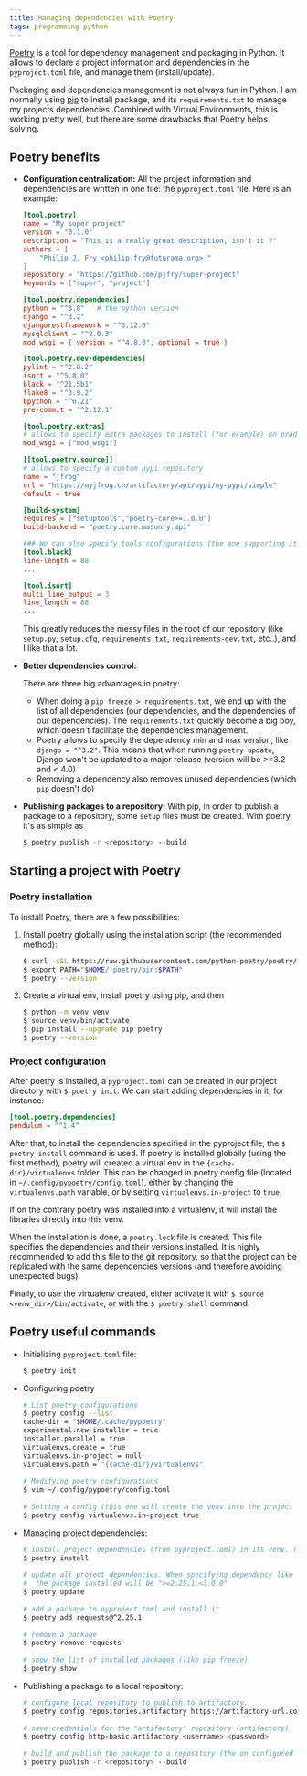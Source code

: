 ```yaml
---
title: Managing dependencies with Poetry
tags: programming python
---
```


[Poetry](https://python-poetry.org/docs/) is a tool for dependency management and packaging in Python. It allows to declare a project information and dependencies in the `pyproject.toml` file, and manage them (install/update).

<!--more-->

Packaging and dependencies management is not always fun in Python. I am normally using [pip](https://pypi.org/project/pip/) to install package, and its `requirements.txt` to manage my projects dependencies.
Combined with Virtual Environments, this is working pretty well, but there are some drawbacks that Poetry helps solving.

## Poetry benefits

* **Configuration centralization:**
  All the project information and dependencies are written in one file: the `pyproject.toml` file. Here is an example:

  ```toml
  [tool.poetry]
  name = "My super project"
  version = "0.1.0"
  description = "This is a really great description, isn't it ?"
  authors = [
      "Philip J. Fry <philip.fry@futurama.org> "
  ]
  repository = "https://github.com/pjfry/super-project"
  keywords = ["super", "project"]
  
  [tool.poetry.dependencies]
  python = "^3.8"	# the python version
  django = "^3.2"
  djangorestframework = "^3.12.0"
  mysqlclient = "^2.0.3"
  mod_wsgi = { version = "^4.8.0", optional = true }
  
  [tool.poetry.dev-dependencies]
  pylint = "^2.8.2"
  isort = "^5.8.0"
  black = "^21.5b1"
  flake8 = "^3.9.2"
  bpython = "^0.21"
  pre-commit = "^2.12.1"
  
  [tool.poetry.extras]
  # allows to specify extra packages to install (for example) on prod server
  mod_wsgi = ["mod_wsgi"]
  
  [[tool.poetry.source]]
  # allows to specify a custom pypi repository
  name = "jfrog"
  url = "https://myjfrog.ch/artifactory/api/pypi/my-pypi/simple"
  default = true
  
  [build-system]
  requires = ["setuptools","poetry-core>=1.0.0"]
  build-backend = "poetry.core.masonry.api"
  
  ### We can also specify tools configurations (the one supporting it) ###
  [tool.black]
  line-length = 88
  ...
  
  [tool.isort]
  multi_line_output = 3
  line_length = 88
  ...
  ```

  This greatly reduces the messy files in the root of our repository (like `setup.py`, `setup.cfg`, `requirements.txt`, `requirements-dev.txt`, etc..), and I like that a lot.

* **Better dependencies control:**

  There are three big advantages in poetry:

  * When doing a `pip freeze > requirements.txt`, we end up with the list of all dependencies (our dependencies, and the dependencies of our dependencies). The `requirements.txt` quickly become a big boy, which doesn't facilitate the dependencies management.
  * Poetry allows to specify the dependency min and max version, like `django = "^3.2"`. This means that when running `poetry update`, Django won't be updated to a major release (version will be >=3.2 and < 4.0)
  * Removing a dependency also removes unused dependencies (which `pip` doesn't do)

* **Publishing packages to a repository:**
  With pip, in order to publish a package to a repository, some `setup` files must be created. With poetry, it's as simple as

  ```bash
  $ poetry publish -r <repository> --build
  ```



## Starting a project with Poetry

### Poetry installation

To install Poetry, there are a few possibilities:

1. Install poetry globally using the installation script (the recommended method):

   ```bash
   $ curl -sSL https://raw.githubusercontent.com/python-poetry/poetry/master/get-poetry.py | python -
   $ export PATH="$HOME/.poetry/bin:$PATH"
   $ poetry --version
   ```

2. Create a virtual env, install poetry using pip, and then 

   ```bash
   $ python -m venv venv
   $ source venv/bin/activate
   $ pip install --upgrade pip poetry
   $ poetry --version
   ```

### Project configuration

After poetry is installed, a `pyproject.toml` can be created in our project directory with `$ poetry init`. We can start adding dependencies in it, for instance:

```toml
[tool.poetry.dependencies]
pendulum = "^1.4"
```

After that, to install the dependencies specified in the pyproject file, the `$ poetry install` command is used. If poetry is installed globally (using the first method), poetry will created a virtual env in the `{cache-dir}/virtualenvs` folder. This can be changed in poetry config file (located in `~/.config/pypoetry/config.toml`), either by changing the `virtualenvs.path` variable, or by setting `virtualenvs.in-project` to `true`.

If on the contrary poetry was installed into a virtualenv, it will install the libraries directly into this venv.

When the installation is done, a `poetry.lock` file is created. This file specifies the dependencies and their versions installed. It is highly recommended to add this file to the git repository, so that the project can be replicated with the same dependencies versions (and therefore avoiding unexpected bugs).

Finally, to use the virtualenv created, either activate it with `$ source <venv_dir>/bin/activate`, or with the `$ poetry shell` command.



## Poetry useful commands

* Initializing `pyproject.toml` file:
  ```bash
  $ poetry init
  ```
  
* Configuring poetry
  
  ```bash
  # List poetry configurations
  $ poetry config --list
  cache-dir = "$HOME/.cache/pypoetry"
  experimental.new-installer = true
  installer.parallel = true
  virtualenvs.create = true
  virtualenvs.in-project = null
  virtualenvs.path = "{cache-dir}/virtualenvs"
   
  # Modifying poetry configurations
  $ vim ~/.config/pypoetry/config.toml
   
  # Setting a config (this one will create the venv into the project dir)
  $ poetry config virtualenvs.in-project true
  ```

* Managing project dependencies:
  
  ```bash
  # install project dependencies (from pyproject.toml) in its venv. This command can only be runned when there is no `poetry.lock` file
  $ poetry install
   
  # update all project dependencies. When specifying dependency like `requests = "^2.25.1"`,
  #  the package installed will be ">=2.25.1,<3.0.0"
  $ poetry update
   
  # add a package to pyproject.toml and install it
  $ poetry add requests@^2.25.1
   
  # remove a package
  $ poetry remove requests
   
  # show the list of installed packages (like pip freeze)
  $ poetry show
  ```
    
* Publishing a package to a local repository:
  ```bash
  # configure local repository to publish to artifactory.
  $ poetry config repositories.artifactory https://artifactory-url.com/api/pypi/pypi-local
   
  # save credentials for the "artifactory" repository (artifactory)
  $ poetry config http-basic.artifactory <username> <password>
   
  # build and publish the package to a repository (the on configured in ~/.config/pypoetry/config.toml)
  $ poetry publish -r <repository> --build
  ```
